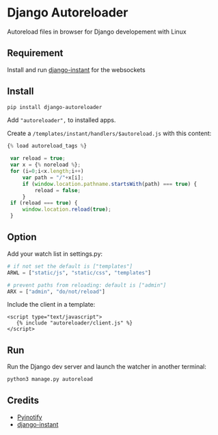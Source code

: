 # Django Autoreloader

Autoreload files in browser for Django developement with Linux

## Requirement

Install and run [django-instant](https://github.com/synw/django-instant) for the websockets

## Install

   ```bash
   pip install django-autoreloader  
   ```

Add `"autoreloader",` to installed apps.

Create a ``/templates/instant/handlers/$autoreload.js`` with this content:

   ```javascript
   {% load autoreload_tags %}

	var reload = true;
	var x = {% noreload %};
	for (i=0;i<x.length;i++)
		var path = "/"+x[i];
		if (window.location.pathname.startsWith(path) === true) {
			reload = false;
		}
	if (reload === true) {
		window.location.reload(true);
	}
   ```

## Option

Add your watch list in settings.py:

  ```python
  # if not set the default is ["templates"]
  ARWL = ["static/js", "static/css", "templates"]
  
  # prevent paths from reloading: default is ["admin"]
  ARX = ["admin", "do/not/reload"]
  ```
  
Include the client in a template:

   ```django
   <script type="text/javascript">
      {% include "autoreloader/client.js" %}
   </script>
   ```

## Run

Run the Django dev server and launch the watcher in another terminal:

   ```bash
   python3 manage.py autoreload
   ```
   
## Credits

- [Pyinotify](https://github.com/seb-m/pyinotify)
- [django-instant](https://github.com/synw/django-instant)

